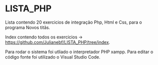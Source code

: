 # LISTA_PHP
Lista contendo 20 exercicios de integração Php, Html e Css, para o programa Novos titãs.

Index contendo todos os exercicios -> https://github.com/Julianebf/LISTA_PHP/tree/index.

Para rodar o sistema foi utliado o interpretador PHP xampp. Para editar o código fonte foi utilizado o Visual Studio Code. 
